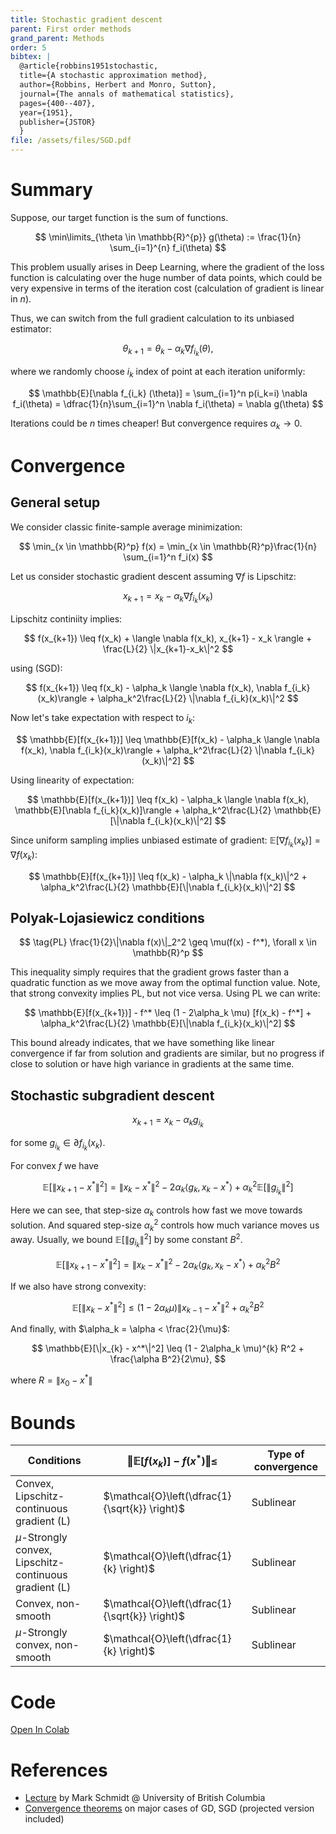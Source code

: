 ```yaml
---
title: Stochastic gradient descent
parent: First order methods
grand_parent: Methods
order: 5
bibtex: |
  @article{robbins1951stochastic,
  title={A stochastic approximation method},
  author={Robbins, Herbert and Monro, Sutton},
  journal={The annals of mathematical statistics},
  pages={400--407},
  year={1951},
  publisher={JSTOR}
  }
file: /assets/files/SGD.pdf
---
```

# Summary
Suppose, our target function is the sum of functions.

$$
\min\limits_{\theta \in \mathbb{R}^{p}} g(\theta) := \frac{1}{n} \sum_{i=1}^{n} f_i(\theta)
$$

This problem usually arises in Deep Learning, where the gradient of the loss function is calculating over the huge number of data points, which could be very expensive in terms of the iteration cost (calculation of gradient is linear in $n$). 

Thus, we can switch from the full gradient calculation to its unbiased estimator:

$$
\theta_{k+1} = \theta_k - \alpha_k\nabla f_{i_k} (\theta),
$$

where we randomly choose $i_k$ index of point at each iteration uniformly:

$$
\mathbb{E}[\nabla f_{i_k} (\theta)] = \sum_{i=1}^n p(i_k=i) \nabla f_i(\theta) = \dfrac{1}{n}\sum_{i=1}^n \nabla f_i(\theta) = \nabla g(\theta)
$$

Iterations could be $n$ times cheaper! But convergence requires $\alpha_k \to 0$.

# Convergence

## General setup

We consider classic finite-sample average minimization:

$$
\min_{x \in \mathbb{R}^p} f(x) = \min_{x \in \mathbb{R}^p}\frac{1}{n} \sum_{i=1}^n f_i(x)
$$

Let us consider stochastic gradient descent assuming $\nabla f$ is Lipschitz:

$$
\tag{SGD}
x_{k+1} = x_k - \alpha_k \nabla f_{i_k}(x_k)
$$

Lipschitz continiity implies:

$$
f(x_{k+1}) \leq f(x_k) + \langle \nabla f(x_k), x_{k+1} - x_k \rangle + \frac{L}{2} \|x_{k+1}-x_k\|^2
$$ 

using $(\text{SGD})$:

$$
f(x_{k+1}) \leq f(x_k) - \alpha_k \langle \nabla f(x_k),  \nabla f_{i_k}(x_k)\rangle + \alpha_k^2\frac{L}{2} \|\nabla f_{i_k}(x_k)\|^2
$$

Now let's take expectation with respect to $i_k$:

$$
\mathbb{E}[f(x_{k+1})] \leq \mathbb{E}[f(x_k) - \alpha_k \langle \nabla f(x_k),  \nabla f_{i_k}(x_k)\rangle + \alpha_k^2\frac{L}{2} \|\nabla f_{i_k}(x_k)\|^2]
$$

Using linearity of expectation:

$$
\mathbb{E}[f(x_{k+1})] \leq f(x_k) - \alpha_k \langle \nabla f(x_k),  \mathbb{E}[\nabla f_{i_k}(x_k)]\rangle + \alpha_k^2\frac{L}{2} \mathbb{E}[\|\nabla f_{i_k}(x_k)\|^2]
$$

Since uniform sampling implies unbiased estimate of gradient: $\mathbb{E}[\nabla f_{i_k}(x_k)] = \nabla f(x_k)$:

$$
\mathbb{E}[f(x_{k+1})] \leq f(x_k) - \alpha_k \|\nabla f(x_k)\|^2 + \alpha_k^2\frac{L}{2} \mathbb{E}[\|\nabla f_{i_k}(x_k)\|^2]
$$

## Polyak-Lojasiewicz conditions

$$
\tag{PL}
\frac{1}{2}\|\nabla f(x)\|_2^2 \geq \mu(f(x) - f^*), \forall x \in \mathbb{R}^p
$$

This inequality simply requires that the gradient grows faster than a quadratic function as we move away from the optimal function value. Note, that strong convexity implies $\text{PL}$, but not vice versa. Using $\text{PL}$ we can write:

$$
\mathbb{E}[f(x_{k+1})] - f^* \leq (1 - 2\alpha_k \mu) [f(x_k) - f^*] + \alpha_k^2\frac{L}{2} \mathbb{E}[\|\nabla f_{i_k}(x_k)\|^2]
$$

This bound already indicates, that we have something like linear convergence if far from solution and gradients are similar, but no progress if close to solution or have high variance in gradients at the same time.

## Stochastic subgradient descent

$$
\tag{SSD}
x_{k+1} = x_k - \alpha_k g_{i_k}
$$

for some $g_{i_k} \in \partial f_{i_k}(x_k)$. 

For convex $f$ we have

$$
\mathbb{E}[\|x_{k+1} - x^*\|^2] = \|x_{k} - x^*\|^2 - 2 \alpha_k \langle g_k, x_k - x^* \rangle + \alpha_k^2 \mathbb{E}[\|g_{i_k}\|^2]
$$

Here we can see, that step-size $\alpha_k$ controls how fast we move towards solution. And squared step-size $\alpha_k^2$ controls how much variance moves us away. Usually, we bound $\mathbb{E}[\|g_{i_k}\|^2]$ by some constant $B^2$.

$$
\mathbb{E}[\|x_{k+1} - x^*\|^2] = \|x_{k} - x^*\|^2 - 2 \alpha_k \langle g_k, x_k - x^* \rangle + \alpha_k^2 B^2
$$

If we also have strong convexity:

$$
\mathbb{E}[\|x_{k} - x^*\|^2] \leq (1 - 2\alpha_k \mu) \|x_{k-1} - x^*\|^2 + \alpha_k^2 B^2
$$

And finally, with $\alpha_k = \alpha < \frac{2}{\mu}$:

$$
\mathbb{E}[\|x_{k} - x^*\|^2] \leq (1 - 2\alpha_k \mu)^{k} R^2 + \frac{\alpha B^2}{2\mu},
$$

where $R = \|x_0- x^*\|$

# Bounds

| Conditions | $\Vert \mathbb{E} [f(x_k)] - f(x^*)\Vert \leq$ | Type of convergence |
| ---------- | ---------------------- | ------------------- | 
| Convex, Lipschitz-continuous gradient (L) | $\mathcal{O}\left(\dfrac{1}{\sqrt{k}} \right)$ | Sublinear |
| $\mu$-Strongly convex, Lipschitz-continuous gradient (L) | $\mathcal{O}\left(\dfrac{1}{k} \right)$ | Sublinear |
| Convex, non-smooth | $\mathcal{O}\left(\dfrac{1}{\sqrt{k}} \right)$ | Sublinear |
| $\mu$-Strongly convex, non-smooth | $\mathcal{O}\left(\dfrac{1}{k} \right)$ | Sublinear |

# Code
[Open In Colab](https://colab.research.google.com/github/MerkulovDaniil/optim/blob/master/assets/Notebooks/SGD.ipynb)

# References
* [Lecture](https://www.cs.ubc.ca/~schmidtm/Courses/540-W18/L10.pdf) by Mark Schmidt @ University of British Columbia
* [Convergence theorems](https://perso.telecom-paristech.fr/rgower/pdf/M2_statistique_optimisation/grad_conv.pdf) on major cases of GD, SGD (projected version included)
